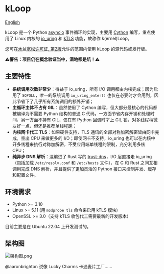 # kLoop

[English](README.en.md)

kLoop 是一个 Python
[asyncio](https://docs.python.org/3/library/asyncio.html)
事件循环的实现，主要用 [Cython](https://cython.org/) 编写，重点使用了 Linux 内核的
[io_uring](https://unixism.net/loti/what_is_io_uring.html) 和
[kTLS](https://www.kernel.org/doc/html/latest/networking/tls-offload.html)
功能，故称作 k(ernel)Loop。

您可在[木兰宽松许可证, 第2版](http://license.coscl.org.cn/MulanPSL2)允许的范围内使用
kLoop 的源代码或发行版。

**⚠️警告：项目仍在概念验证当中，满地都是坑！⚠️**


## 主要特性

* **系统调用次数非常少**：得益于 io_uring，所有 I/O 调用都由内核完成；因为启用了
  `SQPOLL`，唯一的系统调用 `io_uring_enter()`
  也仅在必要时才会用到，因此节省下了几乎所有系统调用的额外开销；
* **主循环主体不占有 GIL**：虽然使用了 Cython 编写，但大部分最核心的代码都被编译为不需要
  Python 结构的普通 C 代码，一方面节省内存开销和处理时间，另一方面不持有 GIL，仅在有
  Python 回调时才上 GIL 锁，对多线程稍微友好一点，但还是推荐单线程跑；
* **内核网卡代工 TLS**：如果硬件支持，TLS 通讯的全部对称加密解密皆由网卡完成，空出 CPU
  来做更多的 I/O；即使网卡不支持，io_uring
  也可以在内核中开多线程来执行对称加解密，不受应用端单线程的限制，充分利用多核 CPU；
* **纯异步 DNS 解析**：混编进了 Rust 写的
  [trust-dns](https://github.com/bluejekyll/trust-dns/)，I/O 层直接走
  io_uring（包括加载 `/etc/resolv.conf` 和 `/etc/hosts` 文件），在 C 和 Rust
  之间互相调用完成 DNS 解析，并且提供了更加灵活的 Python 接口来控制并发、缓存和配置文件。


## 环境需求

* Python >= 3.10
* Linux >= 5.11 (用 `modprobe tls` 命令来启用 kTLS 模块)
* OpenSSL >= 3.0（支持 kTLS 收包代工需要最新的开发版本）

目前主要是在 Ubuntu 22.04 上开发测试的。


## 架构图

![架构图.png](architecture.png)

@aaronbrighton 说像 Lucky Charms 卡通麦片工厂……
